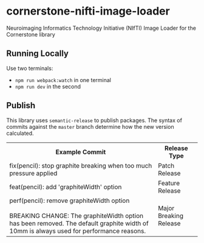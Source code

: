 # cornerstone-nifti-image-loader

Neuroimaging Informatics Technology Initiative (NIfTI) Image Loader
for the Cornerstone library

## Running Locally

Use two terminals:

- `npm run webpack:watch` in one terminal
- `npm run dev` in the second

## Publish

This library uses `semantic-release` to publish packages. The syntax of commits against the `master` branch
determine how the new version calculated.

<table>
  <tr>
    <th>Example Commit</th>
    <th>Release Type</th>
  </tr>
  <tr>
    <td>fix(pencil): stop graphite breaking when too much pressure applied</td>
    <td>Patch Release</td>
  </tr>
  <tr>
    <td>feat(pencil): add 'graphiteWidth' option</td>
    <td>Feature Release</td>
  </tr>
  <tr>
    <td>
      perf(pencil): remove graphiteWidth option<br />
      <br />
      BREAKING CHANGE: The graphiteWidth option has been removed.
      The default graphite width of 10mm is always used for performance reasons.
    </td>
    <td>
      Major Breaking Release
    </td>
  </tr>
</table>
